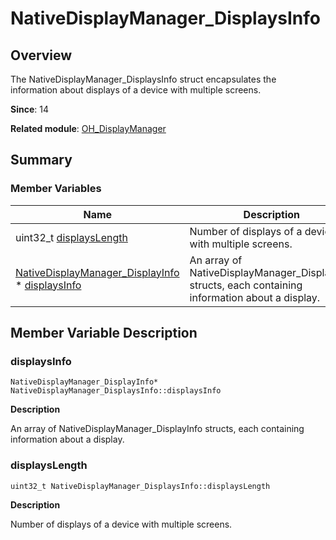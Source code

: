 # NativeDisplayManager_DisplaysInfo


## Overview

The NativeDisplayManager_DisplaysInfo struct encapsulates the information about displays of a device with multiple screens.

**Since**: 14

**Related module**: [OH_DisplayManager](_o_h___display_manager.md)


## Summary


### Member Variables

| Name| Description| 
| -------- | -------- |
| uint32_t [displaysLength](#displayslength) | Number of displays of a device with multiple screens.| 
| [NativeDisplayManager_DisplayInfo](_native_display_manager___display_info.md) \* [displaysInfo](#displaysinfo) | An array of NativeDisplayManager_DisplayInfo structs, each containing information about a display.| 


## Member Variable Description


### displaysInfo

```
NativeDisplayManager_DisplayInfo* NativeDisplayManager_DisplaysInfo::displaysInfo
```

**Description**

An array of NativeDisplayManager_DisplayInfo structs, each containing information about a display.


### displaysLength

```
uint32_t NativeDisplayManager_DisplaysInfo::displaysLength
```

**Description**

Number of displays of a device with multiple screens.
